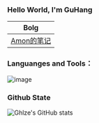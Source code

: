### Hello World, I'm GuHang 
| Bolg|
| :----: |
|[Amon的笔记](https://www.ghlze.fun/)|

### Languanges and Tools：
![image](https://user-images.githubusercontent.com/92987610/219935096-c8d2d9a2-10c8-4a30-8afd-64bbb19d724e.png)

### Github State
![Ghlze's GitHub stats](https://github-readme-stats.vercel.app/api?username=Ghlze&show_icons=true&theme=tokyonight)
